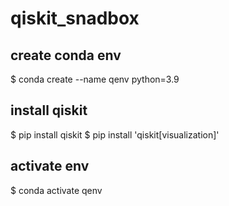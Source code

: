 # qiskit_snadbox

## create conda env
$ conda create --name qenv python=3.9
## install qiskit
$ pip install qiskit
$ pip install 'qiskit[visualization]'

## activate env
$ conda activate qenv
